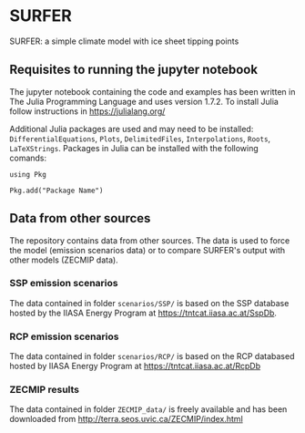 # SURFER
SURFER: a simple climate model with ice sheet tipping points

## Requisites to running the jupyter notebook

The jupyter notebook containing the code and examples has been written in The Julia Programming Language and uses version 1.7.2. To install Julia follow instructions in https://julialang.org/

Additional Julia packages are used and may need to be installed: `DifferentialEquations`, `Plots`, `DelimitedFiles`, `Interpolations`, `Roots`, `LaTeXStrings`. Packages in Julia can be installed with the following comands:

`using Pkg`

`Pkg.add("Package Name")`

## Data from other sources
The repository contains data from other sources. The data is used to force the model (emission scenarios data) or to compare SURFER's output with other models (ZECMIP data).
### SSP emission scenarios
The data contained in folder `scenarios/SSP/` is based on the SSP database hosted by the IIASA Energy Program at https://tntcat.iiasa.ac.at/SspDb.
### RCP emission scenarios
The data contained in folder `scenarios/RCP/` is based on the RCP databased hosted by IIASA Energy Program at https://tntcat.iiasa.ac.at/RcpDb
### ZECMIP results
The data contained in folder `ZECMIP_data/` is freely available and has been downloaded from http://terra.seos.uvic.ca/ZECMIP/index.html
